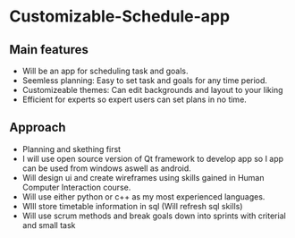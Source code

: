 ﻿# Customizable-Schedule-app

## Main features
- Will be an app for scheduling task and goals.
- Seemless planning: Easy to set task and goals for any time period.
- Customizeable themes: Can edit backgrounds and layout to your liking
- Efficient for experts so expert users can set plans in no time.

## Approach 
- Planning and skething first
- I will use open source version of Qt framework to develop app so I app can be used from windows aswell as android.
- Will design ui and create wireframes using skills gained in Human Computer Interaction course.
- Will use either python or c++ as my most experienced languages.
- WIll store timetable information in sql (Will refresh sql skills)
- Will use scrum methods and break goals down into sprints with criterial and small task


